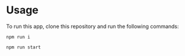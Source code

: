  # Usage

To run this app, clone this repository and run the following commands:

`npm run i`

`npm run start`